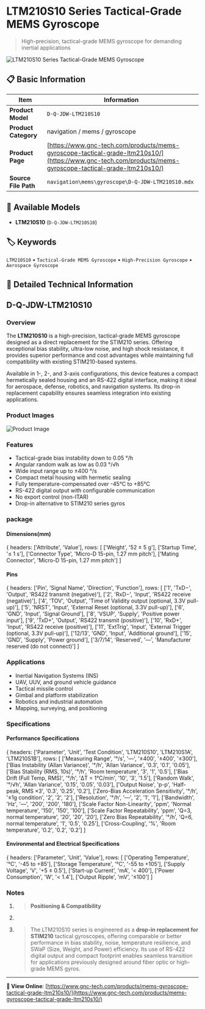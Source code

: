 # LTM210S10 Series Tactical-Grade MEMS Gyroscope

> High-precision, tactical-grade MEMS gyroscope for demanding inertial applications

![LTM210S10 Series Tactical-Grade MEMS Gyroscope](https://www.gnc-tech.com/products/navigation/mems/gyroscope/D-Q-JDW-LTM210S10/D-Q-JDW-LTM210S10.webp)

## 📋 Basic Information

| Item | Information |
|------|------|
| **Product Model** | `D-Q-JDW-LTM210S10` |
| **Product Category** | navigation / mems / gyroscope |
| **Product Page** | [https://www.gnc-tech.com/products/mems-gyroscope-tactical-grade-ltm210s10/](https://www.gnc-tech.com/products/mems-gyroscope-tactical-grade-ltm210s10/) |
| **Source File Path** | `navigation\mems\gyroscope\D-Q-JDW-LTM210S10.mdx` |

## 🔧 Available Models

- **LTM210S10** (`D-Q-JDW-LTM210S10`)

## 🏷️ Keywords

`LTM210S10` • `Tactical-Grade MEMS Gyroscope` • `High-Precision Gyroscope` • `Aerospace Gyroscope`

## 📖 Detailed Technical Information

## D-Q-JDW-LTM210S10

### Overview

The **LTM210S10** is a high-precision, tactical-grade MEMS gyroscope designed as a direct replacement for the STIM210 series. Offering exceptional bias stability, ultra-low noise, and high shock resistance, it provides superior performance and cost advantages while maintaining full compatibility with existing STIM210-based systems.

Available in 1-, 2-, and 3-axis configurations, this device features a compact hermetically sealed housing and an RS-422 digital interface, making it ideal for aerospace, defense, robotics, and navigation systems. Its drop-in replacement capability ensures seamless integration into existing applications.

### Product Images

![Product Image](https://www.gnc-tech.com/products/navigation/mems/gyroscope/D-Q-JDW-LTM210S10/D-Q-JDW-LTM210S10-Slide-01.webp)

### Features

- Tactical-grade bias instability down to 0.05 °/h
- Angular random walk as low as 0.03 °/√h
- Wide input range up to ±400 °/s
- Compact metal housing with hermetic sealing
- Fully temperature-compensated over -45°C to +85°C
- RS-422 digital output with configurable communication
- No export control (non-ITAR)
- Drop-in alternative to STIM210 series gyros

### package

#### Dimensions(mm)
<ProductImage 
productId="D-Q-JDW-LTM210S10" 
type="package" 
subType="dimensions" 
invertMode="light-only" 
/>
    
{
  headers: ['Attribute', 'Value'],
  rows: [
['Weight', '52 ± 5 g'],
['Startup Time', '≤ 1 s'],
['Connector Type', 'Micro-D 15-pin, 1.27 mm pitch'],
['Mating Connector', 'Micro-D 15-pin, 1.27 mm pitch']
  ]

#### Pins
<ProductImage 
productId="D-Q-JDW-LTM210S10" 
type="package" 
subType="pins" 
invertMode="light-only" 
/>
    
{
  headers: ['Pin', 'Signal Name', 'Direction', 'Function'],
  rows: [
['1', 'TxD−', 'Output', 'RS422 transmit (negative)'],
['2', 'RxD−', 'Input', 'RS422 receive (negative)'],
['4', 'TOV', 'Output', 'Time of Validity output (optional, 3.3V pull-up)'],
['5', 'NRST', 'Input', 'External Reset (optional, 3.3V pull-up)'],
['6', 'GND', 'Input', 'Signal Ground'],
['8', 'VSUP', 'Supply', 'Positive power input'],
['9', 'TxD+', 'Output', 'RS422 transmit (positive)'],
['10', 'RxD+', 'Input', 'RS422 receive (positive)'],
['11', 'ExtTrig', 'Input', 'External Trigger (optional, 3.3V pull-up)'],
['12/13', 'GND', 'Input', 'Additional ground'],
['15', 'GND', 'Supply', 'Power ground'],
['3/7/14', 'Reserved', '—', 'Manufacturer reserved (do not connect)']
  ]

### Applications

- Inertial Navigation Systems (INS)
- UAV, UUV, and ground vehicle guidance
- Tactical missile control
- Gimbal and platform stabilization
- Robotics and industrial automation
- Mapping, surveying, and positioning

### Specifications

#### Performance Specifications
  
{
headers: ['Parameter', 'Unit', 'Test Condition', 'LTM210S10', 'LTM210S1A', 'LTM210S1B'],
rows: [
  ['Measuring Range', '°/s', '—', '±400', '±400', '±300'],
  ['Bias Instability (Allan Variance)', '°/h', 'Allan Variance', '0.3', '0.1', '0.05'],
  ['Bias Stability (RMS, 10s)', '°/h', 'Room temperature', '3', '1', '0.5'],
  ['Bias Drift (Full Temp, RMS)', '°/h', 'ΔT = 1°C/min', '10', '3', '1.5'],
  ['Random Walk', '°/√h', 'Allan Variance', '0.15', '0.05', '0.03'],
  ['Output Noise', 'p-p', 'Half-peak, RMS ×3', '0.3', '0.25', '0.2'],
  ['Zero-Bias Acceleration Sensitivity', '°/h', '±1g condition', '2', '2', '2'],
  ['Resolution', '°/h', '—', '2', '1', '1'],
  ['Bandwidth', 'Hz', '—', '200', '200', '180'],
  ['Scale Factor Non-Linearity', 'ppm', 'Normal temperature', '150', '150', '100'],
  ['Scale Factor Repeatability', 'ppm', 'Q=3, normal temperature', '20', '20', '20'],
  ['Zero Bias Repeatability', '°/h', 'Q=6, normal temperature', '1', '0.5', '0.25'],
  ['Cross-Coupling', '%', 'Room temperature', '0.2', '0.2', '0.2']
]

#### Environmental and Electrical Specifications
  
{
headers: ['Parameter', 'Unit', 'Value'],
rows: [
  ['Operating Temperature', '°C', '-45 to +85'],
  ['Storage Temperature', '°C', '-55 to +105'],
  ['Supply Voltage', 'V', '+5 ± 0.5'],
  ['Start-up Current', 'mA', '< 400'],
  ['Power Consumption', 'W', '< 1.4'],
  ['Output Ripple', 'mV', '≤100']
]

### Notes

1. > **Positioning & Compatibility**
2. >
3. > The LTM210S10 series is engineered as a **drop-in replacement for STIM210** tactical gyroscopes, offering comparable or better performance in bias stability, noise, temperature resilience, and SWaP (Size, Weight, and Power) efficiency. Its use of RS-422 digital output and compact footprint enables seamless transition for applications previously designed around fiber optic or high-grade MEMS gyros.
  

---

**🔗 View Online**: [https://www.gnc-tech.com/products/mems-gyroscope-tactical-grade-ltm210s10/](https://www.gnc-tech.com/products/mems-gyroscope-tactical-grade-ltm210s10/)

